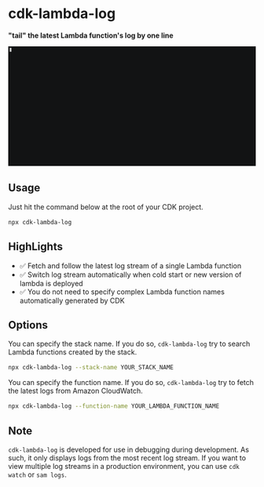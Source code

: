 # cdk-lambda-log

**"tail" the latest Lambda function's log by one line**

![](/imgs/demo.gif)

## Usage

Just hit the command below at the root of your CDK project.
```bash
npx cdk-lambda-log
```

## HighLights
- :white_check_mark: Fetch and follow the latest log stream of a single Lambda function
- :white_check_mark: Switch log stream automatically when cold start or new version of lambda is deployed
- :white_check_mark: You do not need to specify complex Lambda function names automatically generated by CDK

## Options

You can specify the stack name. If you do so, `cdk-lambda-log` try to search Lambda functions created by the stack.
```bash
npx cdk-lambda-log --stack-name YOUR_STACK_NAME
```

You can specify the function name. If you do so, `cdk-lambda-log` try to fetch the latest logs from Amazon CloudWatch.
```bash
npx cdk-lambda-log --function-name YOUR_LAMBDA_FUNCTION_NAME
```

## Note
`cdk-lambda-log` is developed for use in debugging during development.
As such, it only displays logs from the most recent log stream.
If you want to view multiple log streams in a production environment, you can use `cdk watch` or `sam logs`.
